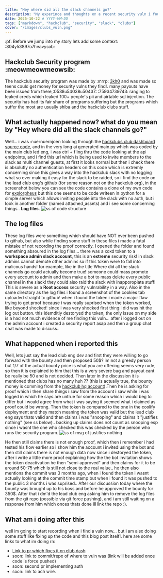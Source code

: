 ```yaml
---
title: "Hey where did all the slack channels go?"
description: "My experince and thoughts on a recent security vuln i found which allowed you to gain slack workspace admin (bypass's 2fa)"
date: 2025-10-22 # YYYY-MM-DD
tags: ["markdown", "hackclub", "security", "slack", "clubs"]
cover: "/images/clubs_vuln.png"
---
```


:pf: Before we jump into my story lets add some context: :804y53897o7heavysob:

## Hackclub Security program :meowmeowmeowsib:

The hackclub security program was made by :mrrp: [3kh0](https://3kh0.net) and was made so teens could get money for security vulns they find!. many payouts have been issued from there,:0538u54038u50437:
 :75934739743: ranging to leaked creds which leaked 100+ people's pii and airtable sql injection. The security has had its fair share of programs suffering but the programs which suffer the most are usually shiba and the hackclub clubs stuff.

## What actually happened now? what do you mean by "Hey where did all the slack channels go?"

Well... i was :nuernuernjoer: looking through the [hackclubs club dashboard source code](https://github.com/hackclub/club-dashboard), and in the very long ai generated main.py which was coded by the main club led eng, i was ctrl + f'ing thru the code looking at the api endpoints, and i find this url which is being used to invite members to the slack as multi channel guests, at first it looks normal but then i check there is absolutly no authentication headers on this code which is extremly concerning since this gives a way into the hackclub slack with no logging what so ever making it easy for the slack to be raided, so i find the code on the lead club eng's github (for some reason not on the hackclub org), in the screenshot below you can see the code contains a clone of my own code for [explorpheus](https://github.com/hackclub/explorpheus) but this one seems to be code writeen in python for a simple server which allows inviting people into the slack with no auth, but i look in another folder (named attached_assets) and i see some concerning things.. **Log files**.
![ss of code structure](./ss_of_stuff.png)

## The log files

These log files were something which should have NOT ever been pushed to github, but also while finding some stuff in these files i made a fatal mistake of not recording the proof correctly. I opened the folder and found something absoured in the log files... there was a xoxd token to a **workspace admin slack account**, this is an **extreme** security risk! in slack admins cannot demote other admins so if this token were to fall into malicous hands! for example, like in the title Where did all the slack channels go could actually become true! someone could mass promote every account to admin and then make a bot to mass delete every public channel in the slack! they could also raid the slack with inapporopiate stuff! This is severe as a **Root access** security vulnrability in a way. Also in the same directory as the log files i found a screenshot of the cookies tab uploaded straight to github! when i found the token i made a major flaw trying to get proof because i was really suprised when the token worked, like beyond shocked! since i was very shocked first thing i did was hit the log out button. this idemditly destoryed the token, the only issue on my side is a had not much evidence of me finding this vuln... after i logged out on the admin account i created a security report asap and then a group chat chat was made to discuss..

## What happened when i reported this

Well, lets just say the lead club eng dev and first they were willing to go forward with the bounty and then proposed 50$? im not a greedy person but 1/7 of the actual bounty price is what you are offering seems very rude, so then it is explained to him that this is a very severe bug and payout cant be really be 50 and is not decided. Then later in the discussion it is mentioned that clubs has no many huh ?? (this is actually true, the bounty money is comming from the [hackclub hq account](https://hcb.hackclub.com/hq)).Then he is asking for proof which i then share things i saw from the account i saw while i was logged in which he says are untrue for some reason which i would beg to differ but i would agree from what i was saying it seemed what i claimed as proof could be wrong. Then the token is compared to the one in the coolify deployment and they match meaning the token was valid but the lead club eng says thats valid and then claims i was "snooping" and claims it "justifies nothing" (see ss below).. backing up claims does not count as snooping esp since i wasnt the one who checked this was checked by the person who runs the security program.
![ss of msg of justifies nothing]()

He then still claims there is not enough proof, which then i remember i had tested his flow earlier so i show him the account i invited using the bot and then still claims there is not enough data now since i destoryed the token, after i write a little more proof explaining how the the bot invitation shows the token deactivation he then "semi approved" and then claims for it to be around 50-75 which is still not close to the real value.. he then also mentions the commit was 3 months ago, when i found the token i wasnt actually looking at the commit time stamp but when i found it was pushed to the public 3 months i was suprised.. After our discussion today where the bounty was brought up to his boss and before he approved the bounty for 350$. After that i dm'd the lead club eng asking him to remove the log files from the git repo (possible via git force pushing), and i am still waiting on a response from him which onces thats done ill link the repo :).

## What am i doing after this

well im going to start recording when i find a vuln now...
but i am also doing some stuff like fixing up the code and this blog post itself!.
here are some links to what im doing rn:

- [Link to pr which fixes it on club dash](https://github.com/hackclub/club-dashboard/pull/100)
- soon: link to commit/repo of where to vuln was (link will be added once code is force pushed)
- soon: second pr implementing auth
- soon: link to ach wire.
